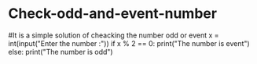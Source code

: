 # Check-odd-and-event-number
#It is a simple solution of cheacking the number odd or event
x = int(input("Enter the number :"))
if x % 2 == 0:
    print("The number is event")
else:
    print("The number is odd")

